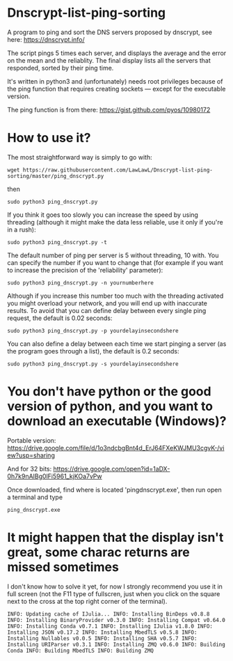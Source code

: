 # Dnscrypt-list-ping-sorting
A program to ping and sort the DNS servers proposed by dnscrypt, see here: https://dnscrypt.info/

The script pings 5 times each server, and displays the average and the error on the mean and the reliablity. The final display lists all the servers that responded, sorted by their ping time.

It's written in python3 and (unfortunately) needs root privileges because of the ping function that requires creating sockets — except for the executable version. 

The ping function is from there: https://gist.github.com/pyos/10980172

# How to use it?
The most straightforward way is simply to go with:

`wget https://raw.githubusercontent.com/LawLawL/Dnscrypt-list-ping-sorting/master/ping_dnscrypt.py`

then

`sudo python3 ping_dnscrypt.py`

If you think it goes too slowly you can increase the speed by using threading (although it might make the data less reliable, use it only if you're in a rush):

`sudo python3 ping_dnscrypt.py -t`

The default number of ping per server is 5 without threading, 10 with. You can specify the number if you want to change that (for example if you want to increase the precision of the 'reliability' parameter):

`sudo python3 ping_dnscrypt.py -n yournumberhere`

Although if you increase this number too much with the threading activated you might overload your network, and you will end up with inaccurate results. To avoid that you can define delay between every single ping request, the default is 0.02 seconds:

`sudo python3 ping_dnscrypt.py -p yourdelayinsecondshere`

You can also define a delay between each time we start pinging a server (as the program goes through a list), the default is 0.2 seconds:

`sudo python3 ping_dnscrypt.py -s yourdelayinsecondshere`



# You don't have python or the good version of python, and you want to download an executable (Windows)?
Portable version: https://drive.google.com/file/d/1o3ndcbgBnt4d_ErJ64FXeKWJMU3cgvK-/view?usp=sharing

And for 32 bits: https://drive.google.com/open?id=1aDX-0h7k9nAIBg0lFi5961_kjKOa7vPw

Once downloaded, find where is located 'pingdnscrypt.exe', then run open a terminal and type

`ping_dnscrypt.exe`

# It might happen that the display isn't great, some charac returns are missed sometimes
I don't know how to solve it yet, for now I strongly recommend you use it in full screen (not the F11 type of fullscren, just when you click on the square next to the cross at the top right corner of the terminal).


`INFO: Updating cache of IJulia...
INFO: Installing BinDeps v0.8.8
INFO: Installing BinaryProvider v0.3.0
INFO: Installing Compat v0.64.0
INFO: Installing Conda v0.7.1
INFO: Installing IJulia v1.8.0
INFO: Installing JSON v0.17.2
INFO: Installing MbedTLS v0.5.8
INFO: Installing Nullables v0.0.5
INFO: Installing SHA v0.5.7
INFO: Installing URIParser v0.3.1
INFO: Installing ZMQ v0.6.0
INFO: Building Conda
INFO: Building MbedTLS
INFO: Building ZMQ`
